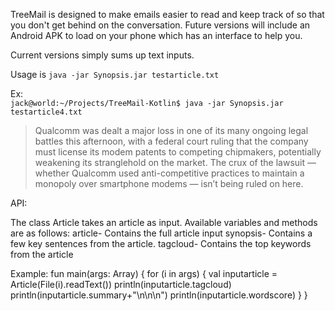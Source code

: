 TreeMail is designed to make emails easier to read and keep track of so that you don't get behind on the conversation. Future versions will include an Android APK to load on your phone which has an interface to help you.

Current versions simply sums up text inputs.

Usage is `java -jar Synopsis.jar testarticle.txt`

Ex:  
`jack@world:~/Projects/TreeMail-Kotlin$ java -jar Synopsis.jar testarticle4.txt `

> Qualcomm was dealt a major loss in one of its many ongoing legal battles this afternoon, with a federal court ruling that the company must license its modem patents to competing chipmakers, potentially weakening its stranglehold on the market.  The crux of the lawsuit — whether Qualcomm used anti-competitive practices to maintain a monopoly over smartphone modems — isn’t being ruled on here. 

API:

The class Article takes an article as input. Available variables and methods are as follows:
  article- Contains the full article input
  synopsis- Contains a few key sentences from the article.
  tagcloud- Contains the top keywords from the article
  
Example:
    fun main(args: Array<String>) {
      for (i in args) {
        val inputarticle = Article(File(i).readText())
        println(inputarticle.tagcloud)
        println(inputarticle.summary+"\n\n\n")
        println(inputarticle.wordscore)
      }
    }

